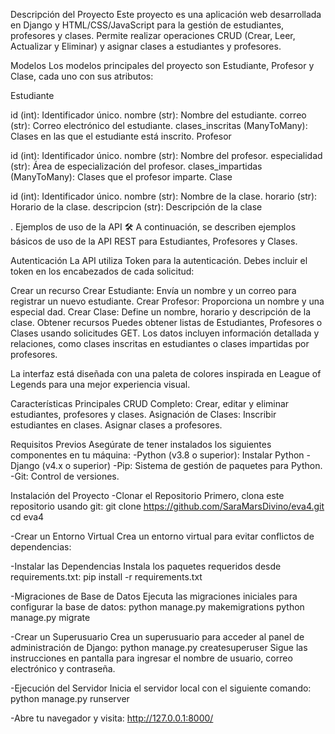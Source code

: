 Descripción del Proyecto Este proyecto es una aplicación web desarrollada en Django y HTML/CSS/JavaScript para la gestión de estudiantes, profesores y clases. Permite realizar operaciones CRUD (Crear, Leer, Actualizar y Eliminar) y asignar clases a estudiantes y profesores.

Modelos
Los modelos principales del proyecto son Estudiante, Profesor y Clase, cada uno con sus atributos:

Estudiante

id (int): Identificador único.
nombre (str): Nombre del estudiante.
correo (str): Correo electrónico del estudiante.
clases_inscritas (ManyToMany): Clases en las que el estudiante está inscrito.
Profesor

id (int): Identificador único.
nombre (str): Nombre del profesor.
especialidad (str): Área de especialización del profesor.
clases_impartidas (ManyToMany): Clases que el profesor imparte.
Clase

id (int): Identificador único.
nombre (str): Nombre de la clase.
horario (str): Horario de la clase.
descripcion (str): Descripción de la clase

. Ejemplos de uso de la API 🛠️
A continuación, se describen ejemplos básicos de uso de la API REST para Estudiantes, Profesores y Clases.

Autenticación
La API utiliza Token para la autenticación. Debes incluir el token en los encabezados de cada solicitud:

Crear un recurso
Crear Estudiante: Envía un nombre y un correo para registrar un nuevo estudiante.
Crear Profesor: Proporciona un nombre y una especial dad.
Crear Clase: Define un nombre, horario y descripción de la clase.
Obtener recursos
Puedes obtener listas de Estudiantes, Profesores o Clases usando solicitudes GET.
Los datos incluyen información detallada y relaciones, como clases inscritas en estudiantes o clases impartidas por profesores.





La interfaz está diseñada con una paleta de colores inspirada en League of Legends para una mejor experiencia visual.

Características Principales CRUD Completo: Crear, editar y eliminar estudiantes, profesores y clases. Asignación de Clases: Inscribir estudiantes en clases. Asignar clases a profesores.

Requisitos Previos Asegúrate de tener instalados los siguientes componentes en tu máquina: -Python (v3.8 o superior): Instalar Python -Django (v4.x o superior) -Pip: Sistema de gestión de paquetes para Python. -Git: Control de versiones.

Instalación del Proyecto -Clonar el Repositorio Primero, clona este repositorio usando git: git clone https://github.com/SaraMarsDivino/eva4.git cd eva4

-Crear un Entorno Virtual Crea un entorno virtual para evitar conflictos de dependencias:

-Instalar las Dependencias Instala los paquetes requeridos desde requirements.txt: pip install -r requirements.txt

-Migraciones de Base de Datos Ejecuta las migraciones iniciales para configurar la base de datos: python manage.py makemigrations python manage.py migrate

-Crear un Superusuario Crea un superusuario para acceder al panel de administración de Django: python manage.py createsuperuser Sigue las instrucciones en pantalla para ingresar el nombre de usuario, correo electrónico y contraseña.

-Ejecución del Servidor Inicia el servidor local con el siguiente comando: python manage.py runserver

-Abre tu navegador y visita: http://127.0.0.1:8000/
